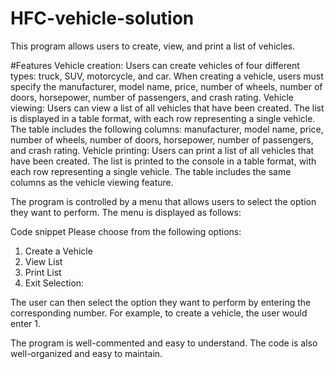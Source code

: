 # HFC-vehicle-solution

This program allows users to create, view, and print a list of vehicles.

#Features
Vehicle creation: Users can create vehicles of four different types: truck, SUV, motorcycle, and car. When creating a vehicle, users must specify the manufacturer, model name, price, number of wheels, number of doors, horsepower, number of passengers, and crash rating.
Vehicle viewing: Users can view a list of all vehicles that have been created. The list is displayed in a table format, with each row representing a single vehicle. The table includes the following columns: manufacturer, model name, price, number of wheels, number of doors, horsepower, number of passengers, and crash rating.
Vehicle printing: Users can print a list of all vehicles that have been created. The list is printed to the console in a table format, with each row representing a single vehicle. The table includes the same columns as the vehicle viewing feature.

The program is controlled by a menu that allows users to select the option they want to perform. The menu is displayed as follows:

Code snippet
Please choose from the following options:
1. Create a Vehicle
2. View List
3. Print List
4. Exit
Selection:

The user can then select the option they want to perform by entering the corresponding number. For example, to create a vehicle, the user would enter 1.

The program is well-commented and easy to understand. The code is also well-organized and easy to maintain.
